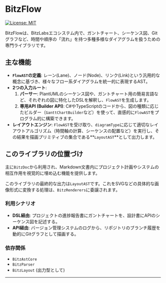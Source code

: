 # BitzFlow

[![License: MIT](https://img.shields.io/badge/License-MIT-yellow.svg)](https://opensource.org/licenses/MIT)

BitzFlowは、BitzLabsエコシステム内で、ガントチャート、シーケンス図、Gitグラフなど、時間や順序の「流れ」を持つ多種多様なダイアグラムを扱うための専門ライブラリです。

## 主な機能

-   **`FlowAST`の定義**: レーン(Lane)、ノード(Node)、リンク(Link)という汎用的な概念に基づき、様々なフロー系ダイアグラムを統一的に表現するAST。
-   **2つの入力ルート**:
    1.  **パーサー**: PlantUMLのシーケンス図や、ガントチャート用の簡易言語など、それぞれの図に特化したDSLを解釈し、`FlowAST`を生成します。
    2.  **専用API (Builder API)**: C#やTypeScriptのコードから、図の種類に応じたビルダー（`GanttChartBuilder`など）を使って、直感的に`FlowAST`をプログラム的に構築できます。
-   **レイアウトエンジン**: `FlowAST`を受け取り、`diagramType`に応じて適切なレイアウトアルゴリズム（時間軸の計算、シーケンスの配置など）を実行し、その結果を描画プリミティブの集合である**`LayoutAST`**として出力します。

## このライブラリの位置づけ

主に`BitzDoc`から利用され、Markdown文書内にプロジェクト計画やシステムの相互作用を視覚的に埋め込む機能を提供します。

このライブラリの最終的な出力は`LayoutAST`です。これをSVGなどの具体的な画像形式に変換する処理は、`BitzRenderers`に委譲されます。

### 利用シナリオ

-   **DSL経由**: プロジェクトの進捗報告書にガントチャートを、設計書にAPIのシーケンス図を記述する。
-   **API経由**: バージョン管理システムのログから、リポジトリのブランチ履歴を動的にGitグラフとして描画する。

### 依存関係

-   `BitzAstCore`
-   `BitzParser`
-   `BitzLayout` (出力型として)

---
